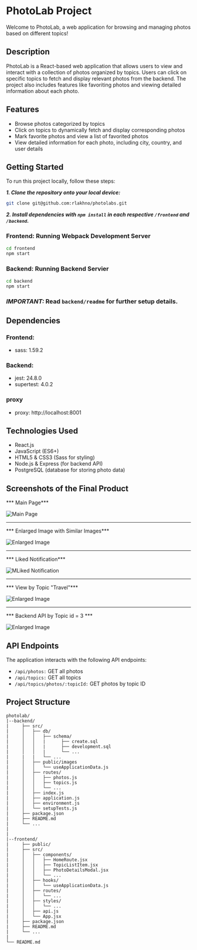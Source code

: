 # PhotoLab Project

Welcome to PhotoLab, a web application for browsing and managing photos based on different topics!

## Description

PhotoLab is a React-based web application that allows users to view and interact with a collection of photos organized by topics. Users can click on specific topics to fetch and display relevant photos from the backend. The project also includes features like favoriting photos and viewing detailed information about each photo.

## Features

- Browse photos categorized by topics
- Click on topics to dynamically fetch and display corresponding photos
- Mark favorite photos and view a list of favorited photos
- View detailed information for each photo, including city, country, and user details

## Getting Started

To run this project locally, follow these steps:

***1. Clone the repository onto your local device:***
   ```bash
   git clone git@github.com:rlakhno/photolabs.git
  ```


***2. Install dependencies with `npm install` in each respective `/frontend` and `/backend`.***

### Frontend: Running Webpack Development Server

```sh
cd frontend
npm start
```

### Backend: Running Backend Servier

```sh
cd backend
npm start
```

### ***IMPORTANT:*** Read `backend/readme` for further setup details.

## Dependencies

###   Frontend:
- sass: 1.59.2

###   Backend:
- jest: 24.8.0
- supertest: 4.0.2
      
### proxy
- proxy: http://localhost:8001


## Technologies Used

- React.js
- JavaScript (ES6+)
- HTML5 & CSS3 (Sass for styling)
- Node.js & Express (for backend API)
- PostgreSQL (database for storing photo data)


## Screenshots of the Final Product

*** Main Page***

![Main Page](https://github.com/rlakhno/photolabs/blob/main/backend/src/public/images/screenshots/main_page.png)

--------------------------------------


*** Enlarged Image with Similar Images***

![Enlarged Image](https://github.com/rlakhno/photolabs/blob/main/backend/src/public/images/screenshots/inlarged_picture.png)

--------------------------------------


*** Liked Notification***

![MLiked Notification](https://github.com/rlakhno/photolabs/blob/main/backend/src/public/images/screenshots/like_notification.png)

--------------------------------------


*** View by Topic "Travel"***

![Enlarged Image](https://github.com/rlakhno/photolabs/blob/main/backend/src/public/images/screenshots/pics_by_topic_id_travel.png)

--------------------------------------


*** Backend API by Topic id = 3 ***

![Enlarged Image](https://github.com/rlakhno/photolabs/blob/main/backend/src/public/images/screenshots/backend_topic_id_3.png)


## API Endpoints
The application interacts with the following API endpoints:

- `/api/photos:` GET all photos
- `/api/topics:` GET all topics
- `/api/topics/photos/:topicId:` GET photos by topic ID


## Project Structure

```
photolab/
|--backend/
|     ├── src/
|     │   ├── db/
|     │   │   ├── schema/
|     │   │   |      ├── create.sql
|     │   │   |      ├── development.sql
|     │   │   |      └── ...
|     |   |   └── ...
|     │   ├── public/images
|     │   │   └── useApplicationData.js
|     │   ├── routes/
|     │   │   ├── photos.js
|     │   │   ├── topics.js
|     │   │   └── ...
|     │   ├── index.js  
|     │   ├── application.js
|     │   ├── environment.js
|     │   └── setupTests.js
|     ├── package.json
|     ├── README.md
|     └── ...
|
|
|--frontend/
|     ├── public/
|     ├── src/
|     │   ├── components/
|     │   │   ├── HomeRoute.jsx
|     │   │   ├── TopicListItem.jsx
|     │   │   ├── PhotoDetailsModal.jsx
|     │   │   └── ...
|     │   ├── hooks/
|     │   │   └── useApplicationData.js
|     │   ├── routes/
|     │   │   └── ...
|     │   ├── styles/
|     │   │   └── ...
|     │   ├── api.js
|     │   └── App.jsx
|     ├── package.json
|     ├── README.md
|     └── ...
|
└── README.md
```

